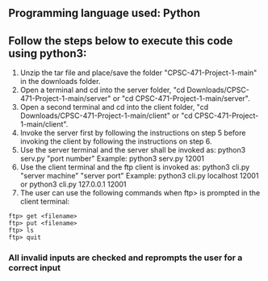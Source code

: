 ## Programming language used: Python
## Follow the steps below to execute this code using python3:
1) Unzip the tar file and place/save the folder "CPSC-471-Project-1-main" in the downloads folder.
2) Open a terminal and cd into the server folder, "cd Downloads/CPSC-471-Project-1-main/server" or "cd CPSC-471-Project-1-main/server".
3) Open a second terminal and cd into the client folder, "cd Downloads/CPSC-471-Project-1-main/client" or "cd CPSC-471-Project-1-main/client".
4) Invoke the server first by following the instructions on step 5 before invoking the client by following the instructions on step 6.
5) Use the server terminal and the server shall be invoked as: python3 serv.py "port number" Example: python3 serv.py 12001
6) Use the client terminal and the ftp client is invoked as: python3 cli.py "server machine" "server port" Example: python3 cli.py localhost 12001 or python3 cli.py 127.0.0.1 12001
7) The user can use the following commands when ftp> is prompted in the client terminal:
```
ftp> get <filename>
ftp> put <filename>
ftp> ls
ftp> quit
```
### All invalid inputs are checked and reprompts the user for a correct input
